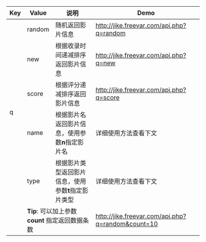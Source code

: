<table class="table table-bordered">
  <thead>
    <tr><th>Key</th><th>Value</th><th>说明</th><th>Demo</th></tr>
  </thead>
  <tbody>
    <tr class="info">
      <td rowspan="5">q</td>
      <td>random</td>
      <td>随机返回影片信息</td>
      <td><a href="http://jike.freevar.com/api.php?q=random">http://jike.freevar.com/api.php?q=random</a></td>
    </tr>
    <tr class="info">
      <td>new</td>
      <td>根据收录时间递减排序返回影片信息</td>
      <td><a href="http://jike.freevar.com/api.php?q=new">http://jike.freevar.com/api.php?q=new</a></td>
    </tr>
    <tr class="info">
      <td>score</td>
      <td>根据评分递减排序返回影片信息</td>
      <td><a href="http://jike.freevar.com/api.php?q=score">http://jike.freevar.com/api.php?q=score</a></td>
    </tr>
    <tr class="info">
      <td>name</td>
      <td>根据影片名返回影片信息，使用参数<b>n</b>指定影片名</td>
      <td>详细使用方法查看下文</td>
    </tr>
    <tr class="info">
      <td>type</td>
      <td>根据影片类型返回影片信息，使用参数<b>t</b>指定影片类型</td>
      <td>详细使用方法查看下文</td>
    </tr>
    <tr class="success">
      <td></td>
      <td colspan="2"><b>Tip</b>: 可以加上参数 <b>count</b> 指定返回数据条数</td>
      <td><a href="http://jike.freevar.com/api.php?q=random&count=10  ">http://jike.freevar.com/api.php?q=random&count=10</a></td>
    </tr>
  </tbody>
</table>
